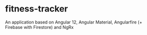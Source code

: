 # fitness-tracker
An application based on Angular 12, Angular Material, Angularfire (+ Firebase with Firestore) and NgRx
